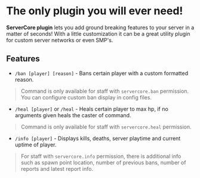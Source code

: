 # The only plugin you will ever need!

**ServerCore plugin** lets you add ground breaking features to your server in a matter of seconds! With a little customization it can be a great utility plugin for custom server networks or even SMP's.

## Features

- `/ban [player] [reason]` - Bans certain player with a custom formatted reason.
> Command is only available for staff with `servercore.ban` permission. You can configure custom ban display in config files.

- `/heal [player]` or `/heal` - Heals certain player to max hp, if no arguments given heals the caster of command. 
> Command is only available for staff with `servercore.heal` permission.

- `/info [player]` - Displays kills, deaths, server playtime and current uptime of player. 
> For staff with `servercore.info` permission, there is additional info such as spawn point location, number of previous bans, number of reports and latest report info. 
